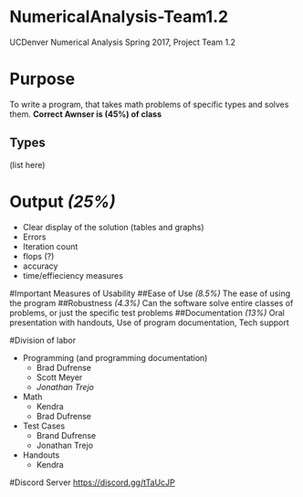 # NumericalAnalysis-Team1.2
UCDenver Numerical Analysis Spring 2017, Project Team 1.2

# Purpose
To write a program, that takes math problems of specific types and solves them.
**Correct Awnser is (45%) of class**
## Types
(list here)

# Output *(25%)*
*   Clear display of the solution (tables and graphs)
*   Errors
*   Iteration count
*   flops (?)
*   accuracy
*   time/effieciency measures

#Important Measures of Usability
##Ease of Use *(8.5%)*
The ease of using the program 
##Robustness *(4.3%)*
Can the software solve entire classes of problems, or just the specific test problems
##Documentation *(13%)*
Oral presentation with handouts, Use of program documentation, Tech support

#Division of labor
*   Programming (and programming documentation)
    *   Brad Dufrense
    *   Scott Meyer
    *   *Jonathan Trejo*
*   Math 
    *   Kendra
    *   Brad Dufrense
*   Test Cases 
    *   Brand Dufrense
    *   Jonathan Trejo
*   Handouts
    *   Kendra

#Discord Server
https://discord.gg/tTaUcJP
